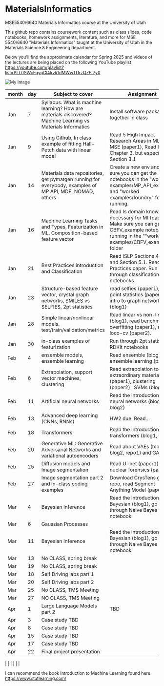 # MaterialsInformatics
MSE5540/6640 Materials Informatics course at the University of Utah

This github repo contains coursework content such as class slides, code notebooks, homework assignments, literature, and more for MSE 5540/6640 "Materials Informatics" taught at the University of Utah in the Materials Science & Engineering department. 

Below you'll find the approximate calendar for Spring 2025 and videos of the lectures are being placed on the following YouTube playlist
https://youtube.com/playlist?list=PLL0SWcFqypCl4lrzk1dMWwTUrzQZFt7y0

![My Image](YT_playlist.jpg)


| month | day | Subject to cover                                                                          | Assignment                                                                                                                  | Link                          |
|-------|-----|-------------------------------------------------------------------------------------------|-----------------------------------------------------------------------------------------------------------------------------|-------------------------------|
| Jan   | 7  | Syllabus. What is machine learning? How are materials discovered?   Machine Learning vs Materials Informatics                      |  Install software packages together in class                                                                                                                           |                               |
| Jan   | 9  | Using Github, In class example of fitting Hall-Petch data with linear model                    | Read 5 High Impact Research Areas in ML for MSE (paper1), Read ISLP Chapter 3, but especially Section 3.1                                  | [paper1](https://doi.org/10.1021/acs.chemmater.9b04078), [ISLP](https://www.statlearning.com/)               |
| Jan   | 14  | Materials data repositories, get pymatgen running for everybody, examples of MP API, MDF, NOMAD, others           | Create a new env and make sure you can get the notebooks in the "worked examples/MP_API_example" and "worked examples/foundry" folders running. | [Materials Project API](https://next-gen.materialsproject.org/api)                      |
| Jan   | 16  | Machine Learning Tasks and Types, Featurization in ML, Composition-based feature vector   | Read Is domain knowledge necessary for MI (paper1). Make sure you can get the CBFV_example notebook running in the ""worked examples/CBFV_example" folder                                                                          | [paper1](https://doi.org/10.1007/s40192-020-00179-z)                       |
| Jan   | 21  | Best Practices introduction and Classification | Read ISLP Sections 4.1-4.5 and Section 5.1. Read Best Practices paper. Run through classification notebooks| [ISLP](https://www.statlearning.com/), [classification paper](https://doi.org/10.1021/acs.chemmater.7b05304)|
| Jan   | 23  | Structure-based feature vector, crystal graph networks, SMILES vs SELFIES, 2pt statistics | read selfies (paper1), two-point statistics (paper2) and intro to graph networks (blog1)                                    | [paper1](https://doi.org/10.1088/2632-2153/aba947), [paper2](https://linkinghub.elsevier.com/retrieve/pii/S1359645408004886), [blog1](https://distill.pub/2021/gnn-intro/)         |
| Jan   | 28  | Simple linear/nonlinear models. test/train/validation/metrics                             | Read linear vs non-linear (blog1), read benchmark overfitting (paper1), and loco-cv (paper2). | [blog1](https://statisticsbyjim.com/regression/choose-linear-nonlinear-regression/), [paper1](https://www.nature.com/articles/s41524-023-01012-9), [paper2](https://doi.org/10.1039/C8ME00012C) |
| Jan   | 30  | in-class examples of featurization                             | Run through 2pt statistics, RDKit notebooks |HW1 due!  |
| Feb   | 4   | ensemble models, ensemble learning                                                  | Read ensemble (blog1), and ensemble learning (paper1)                                                                                       |[blog1](https://towardsdatascience.com/ensemble-methods-bagging-boosting-and-stacking-c9214a10a205),  [paper1](https://doi.org/10.1007/s40192-020-00178-0)                  |
| Feb   | 6   | Extrapolation, support vector machines, clustering                                              | Read extrapolation to extraordinary materials (paper1), clustering (paper2) , SVMs (blog2)                     | [paper1](https://doi.org/10.1016/j.commatsci.2019.109498), [paper2](https://www.nature.com/articles/s42003-022-03628-x),  [blog2](https://towardsdatascience.com/the-complete-guide-to-support-vector-machine-svm-f1a820d8af0b)      |
| Feb   | 11   | Artificial neural networks                                                                | Read the introduction to neural networks (blog1, blog2)                                                                     | [blog1](https://victorzhou.com/blog/intro-to-neural-networks/), [blog2](https://medium.com/towards-data-science/introduction-to-math-behind-neural-networks-e8b60dbbdeba)                  |
| Feb   | 13  | Advanced deep learning (CNNs, RNNs)                                                       | HW2 due. Read…                                                                                                              | [blog1](https://towardsdatascience.com/a-comprehensive-guide-to-convolutional-neural-networks-the-eli5-way-3bd2b1164a53), [blog2](https://towardsdatascience.com/a-comprehensive-guide-to-convolutional-neural-networks-the-eli5-way-3bd2b1164a53)                  |
| Feb   | 18  | Transformers                                                                              | Read the introduction to transformers (blog1, blog2)                                                                        | [blog1](https://medium.com/inside-machine-learning/what-is-a-transformer-d07dd1fbec04), [blog2](https://towardsdatascience.com/illustrated-guide-to-transformers-step-by-step-explanation-f74876522bc0)                  |
| Feb   | 20  | Generative ML: Generative Adversarial Networks and variational autoencoders               | Read about VAEs (blog1, blog2, repo1) and GANS ()                                                                           | [blog1](https://visualstudiomagazine.com/articles/2021/05/06/variational-autoencoder.aspx?m=1), [blog2](https://debuggercafe.com/getting-started-with-variational-autoencoder-using-pytorch/), [repo1](https://github.com/AntixK/PyTorch-VAE)           |
| Feb    | 25  | Diffusion models and Image segmentation| Read U-net (paper1) and nuclear forensics (paper2)                                                                                                                         |   [CrysTens repo](https://github.com/michaeldalverson/CrysTens)                        |
| Feb    | 27  | Image segmentation part 2 and in-class coding examples | Download CrysTens github repo, read Segment Anything Model (paper 3)                                                                                                                         |   [paper1](https://arxiv.org/pdf/1505.04597.pdf), [paper2](https://doi.org/10.1016/j.jnucmat.2019.01.042), [paper3](https://arxiv.org/abs/2304.02643)                            |
| Mar   | 4  | Bayesian Inference                                                                        | Read the introduction to Bayesian (blog1), go through Naive Bayes notebook                                                                          | [blog1](https://distill.pub/2019/visual-exploration-gaussian-processes/)                        |
| Mar   | 6  |  Gaussian Processes                        |       |                              |
| Mar   | 11  | Bayesian Inference                                                                        | Read the introduction to Bayesian (blog1), go through Naive Bayes notebook                                                                          | [blog1](https://distill.pub/2019/visual-exploration-gaussian-processes/)                        |
| Mar   | 13  |No CLASS, spring break |||
| Mar   | 19  |No CLASS, spring break                       |       |                              |
| Mar   | 18  | Self Driving labs part 1                        |       |                              |
| Mar   | 20  | Self Driving labs part 2                        |       |                              |
| Mar   | 25   | No CLASS, TMS Meeting|||
| Mar   | 27   | NO CLASS, TMS Meeting   |||
| Apr   | 1   | Large Language Models part 2                                                          | TBD                                                                                                                         | TBD                           |
| Apr   | 3  | Case study TBD|||
| Apr   | 8  | Case study TBD|||
| Apr   | 15  | Case study TBD|||
| Apr   | 17  | Case study TBD|||
| Apr   | 22  | Final project presentation|||

|       |     |                                                                                           |                                                                                                                             |                               |


I can recommend the book Introduction to Machine Learning found here https://www.statlearning.com/
